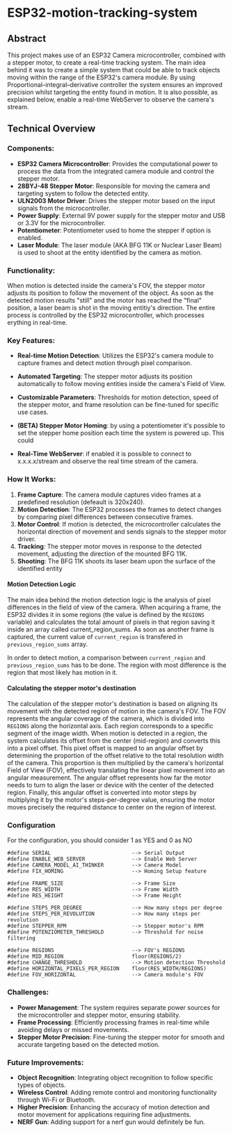 # ESP32-motion-tracking-system

## Abstract
This project makes use of an ESP32 Camera microcontroller, combined with a stepper motor, to create a real-time tracking system. 
The main idea behind it was to create a simple system that could be able to track objects moving within the range of the ESP32's camera module.
By using Proportional–integral–derivative controller the system ensures an improved precision whilst targeting the entity found in motion.
It is also possible, as explained below, enable a real-time WebServer to observe the camera's stream.
## Technical Overview

### Components:
- **ESP32 Camera Microcontroller**: Provides the computational power to process the data from the integrated camera module and control the stepper motor.
- **28BYJ-48 Stepper Motor**: Responsible for moving the camera and targeting system to follow the detected entity.
- **ULN2003 Motor Driver**: Drives the stepper motor based on the input signals from the microcontroller.
- **Power Supply**: External 9V power supply for the stepper motor and USB or 3.3V for the microcontroller.
- **Potentiometer**: Potentiometer used to home the stepper if option is enabled.
- **Laser Module**: The laser module (AKA BFG 11K or Nuclear Laser Beam) is used to shoot at the entity identified by the camera as motion.

### Functionality:
 
When motion is detected inside the camera's FOV, the stepper motor adjusts its position to follow the movement of the object. As soon as the detected motion results "still" and the motor has reached the "final" position, a laser beam is shot in the moving entitiy's direction. The entire process is controlled by the ESP32 microcontroller, which processes erything in real-time.

### Key Features:
- **Real-time Motion Detection**: Utilizes the ESP32's camera module to capture frames and detect motion through pixel comparison.
- **Automated Targeting**: The stepper motor adjusts its position automatically to follow moving entities inside the camera's Field of View.
- **Customizable Parameters**: Thresholds for motion detection, speed of the stepper motor, and frame resolution can be fine-tuned for specific use cases.

- **(BETA) Stepper Motor Homing**: by using a potentiometer it's possible to set the stepper home position each time the system is powered up. This  could  
- **Real-Time WebServer**: if enabled it is possible to connect to x.x.x.x/stream and observe the real time stream of the camera.

### How It Works:
1. **Frame Capture**: The camera module captures video frames at a predefined resolution (defeault is 320x240).
2. **Motion Detection**: The ESP32 processes the frames to detect changes by comparing pixel differences between consecutive frames.
3. **Motor Control**: If motion is detected, the microcontroller calculates the horizontal direction of movement and sends signals to the stepper motor driver.
4. **Tracking**: The stepper motor moves in response to the detected movement, adjusting the direction of the mounted BFG 11K.
5. **Shooting**: The BFG 11K shoots its laser beam upon the surface of the identified entity

#### Motion Detection Logic
The main idea behind the motion detection logic is the analysis of pixel differences in the field of view of the camera.
When acquiring a frame, the ESP32 divides it in some regions (the value is defined by the `REGIONS` variable) and calculates the total amount of pixels in that region saving it inside an array called current_region_sums. As soon as another frame is captured, the current value of `current_region` is transfered in `previous_region_sums` array.

In order to detect motion, a comparison between `current_region` and `previous_region_sums` has to be done. The region with most difference is the region that most likely has motion in it.

#### Calculating the stepper motor's destination
The calculation of the stepper motor's destination is based on aligning its movement with the detected region of motion in the camera's FOV. The FOV represents the angular coverage of the camera, which is divided into `REGIONS` along the horizontal axis. Each region corresponds to a specific segment of the image width. When motion is detected in a region, the system calculates its offset from the center (mid-region) and converts this into a pixel offset. This pixel offset is mapped to an angular offset by determining the proportion of the offset relative to the total resolution width of the camera. This proportion is then multiplied by the camera's horizontal Field of View (FOV), effectively translating the linear pixel movement into an angular measurement. The angular offset represents how far the motor needs to turn to align the laser or device with the center of the detected region. Finally, this angular offset is converted into motor steps by multiplying it by the motor's steps-per-degree value, ensuring the motor moves precisely the required distance to center on the region of interest.
### Configuration
For the configuration, you should consider 1 as YES and 0 as NO
```
#define SERIAL                          --> Serial Output
#define ENABLE_WEB_SERVER               --> Enable Web Server
#define CAMERA_MODEL_AI_THINKER         --> Camera Model
#define FIX_HOMING                      --> Homing Setup feature

#define FRAME_SIZE                      --> Frame Size
#define RES_WIDTH                       --> Frame Width
#define RES_HEIGHT                      --> Frame Height

#define STEPS_PER_DEGREE                --> How many steps per degree
#define STEPS_PER_REVOLUTION            --> How many steps per revolution
#define STEPPER_RPM                     --> Stepper motor's RPM
#define POTENZIOMETER_THRESHOLD         --> Threshold for noise filtering

#define REGIONS                         --> FOV's REGIONS
#define MID_REGION                      floor(REGIONS/2)
#define CHANGE_THRESHOLD                --> Motion detection Threshold
#define HORIZONTAL_PIXELS_PER_REGION    floor(RES_WIDTH/REGIONS)      
#define FOV_HORIZONTAL                  --> Camera module's FOV
```
### Challenges:
- **Power Management**: The system requires separate power sources for the microcontroller and stepper motor, ensuring stability.
- **Frame Processing**: Efficiently processing frames in real-time while avoiding delays or missed movements.
- **Stepper Motor Precision**: Fine-tuning the stepper motor for smooth and accurate targeting based on the detected motion.

### Future Improvements:
- **Object Recognition**: Integrating object recognition to follow specific types of objects.
- **Wireless Control**: Adding remote control and monitoring functionality through Wi-Fi or Bluetooth.
- **Higher Precision**: Enhancing the accuracy of motion detection and motor movement for applications requiring fine adjustments.
- **NERF Gun**: Adding support for a nerf gun would definitely be fun.

